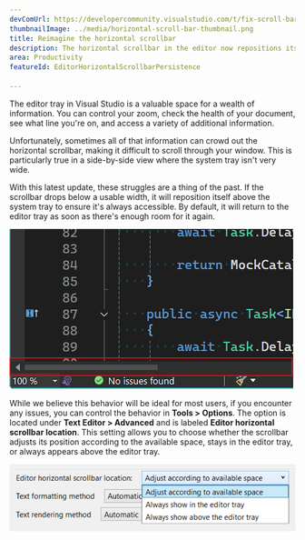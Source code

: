 ```yaml
---
devComUrl: https://developercommunity.visualstudio.com/t/fix-scroll-bars/1087969
thumbnailImage: ../media/horizontal-scroll-bar-thumbnail.png
title: Reimagine the horizontal scrollbar
description: The horizontal scrollbar in the editor now repositions itself to always be accessible, even when space is limited.
area: Productivity
featureId: EditorHorizontalScrollbarPersistence

---
```



The editor tray in Visual Studio is a valuable space for a wealth of information. You can control your zoom, check the health of your document, see what line you're on, and access a variety of additional information.

Unfortunately, sometimes all of that information can crowd out the horizontal scrollbar, making it difficult to scroll through your window. This is particularly true in a side-by-side view where the system tray isn't very wide.

With this latest update, these struggles are a thing of the past. If the scrollbar drops below a usable width, it will reposition itself above the system tray to ensure it's always accessible. By default, it will return to the editor tray as soon as there's enough room for it again.

![The horizontal scrollbar, displayed above the editor tray](../media/horizontal-scroll-bar-thumbnail.png)

While we believe this behavior will be ideal for most users, if you encounter any issues, you can control the behavior in **Tools > Options**. The option is located under **Text Editor > Advanced** and is labeled **Editor horizontal scrollbar location**. This setting allows you to choose whether the scrollbar adjusts its position according to the available space, stays in the editor tray, or always appears above the editor tray.

![Horizontal Scroll Bar Setting](../media/horizontal-scroll-bar-setting.png)

